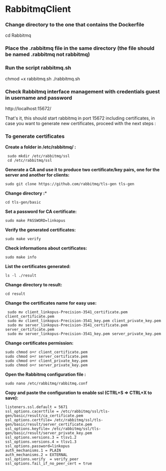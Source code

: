 # RabbitmqClient

### Change directory to the one that contains the Dockerfile

cd Rabbitmq

### Place the .rabbitmq file in the same directory (the file should be named .rabbitmq not rabbitmq)

### Run the script rabbitmq.sh

chmod +x rabbitmq.sh
./rabbitmq.sh

### Check Rabbitmq interface management with credentials guest in username and password

http://localhost:15672/

That's it, this should start rabbitmq in port 15672 including certificates, in case you want to generate new certificates, proceed with the next steps :

### To generate certificates

**Create a folder in /etc/rabbitmq/ :**

     sudo mkdir /etc/rabbitmq/ssl
     cd /etc/rabbitmq/ssl

**Generate a CA and use it to produce two certificate/key pairs, one for the server and another for clients:**

    sudo git clone https://github.com/rabbitmq/tls-gen tls-gen

**Change directory :***

    cd tls-gen/basic

**Set a password for CA certificate:**

    sudo make PASSWORD=linkopus

**Verify the generated certificates:**

    sudo make verify

**Check informations about certificates:**

    sudo make info

**List the certificates generated:**

    ls -l ./result

**Change directory to result:**

    cd result

**Change the certificates name for easy use:**

     sudo mv client_linkopus-Precision-3541_certificate.pem client_certificate.pem
     sudo mv client_linkopus-Precision-3541_key.pem client_private_key.pem
     sudo mv server_linkopus-Precision-3541_certificate.pem server_certificate.pem
     sudo mv server_linkopus-Precision-3541_key.pem server_private_key.pem

**Change certificates permission:**

    sudo chmod o+r client_certificate.pem
    sudo chmod o+r server_certificate.pem
    sudo chmod o+r client_private_key.pem
    sudo chmod o+r server_private_key.pem

**Open the Rabbitmq configuration file :**

    sudo nano /etc/rabbitmq/rabbitmq.conf

**Copy and paste the configuration to enable ssl (CTRL+S => CTRL+X to save):**

    listeners.ssl.default = 5671
    ssl_options.cacertfile = /etc/rabbitmq/ssl/tls-gen/basic/result/ca_certificate.pem
    ssl_options.certfile= /etc/rabbitmq/ssl/tls-gen/basic/result/server_certificate.pem
    ssl_options.keyfile= /etc/rabbitmq/ssl/tls-gen/basic/result/server_private_key.pem
    ssl_options.versions.3 = tlsv1.2
    ssl_options.versions.4 = tlsv1.3
    ssl_options.password=linkopus
    auth_mechanisms.1 = PLAIN
    auth_mechanisms.2 = EXTERNAL
    ssl_options.verify  = verify_peer
    ssl_options.fail_if_no_peer_cert = true
